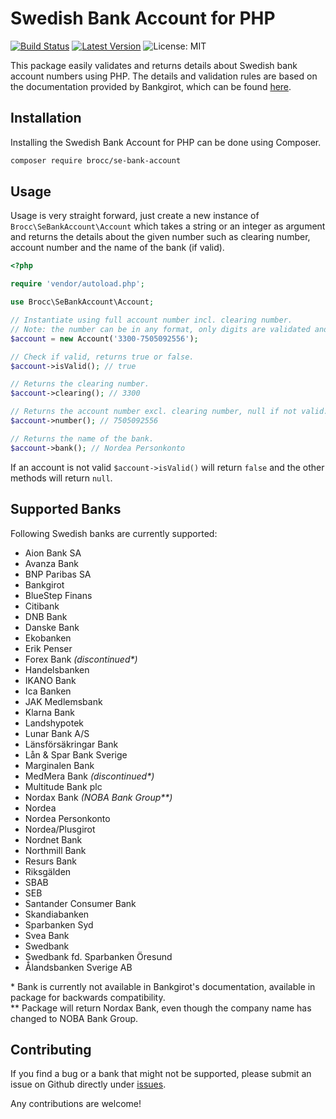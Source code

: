 # Swedish Bank Account for PHP

[![Build Status](https://travis-ci.org/brocc-ab/se-bank-account-php.svg?branch=master)](https://travis-ci.org/brocc-ab/se-bank-account-php)
[![Latest Version](https://img.shields.io/github/release/brocc-ab/se-bank-account-php.svg?style=flat-square)](https://github.com/brocc-ab/se-bank-account-php/releases)
![License: MIT](https://img.shields.io/badge/License-MIT-green.svg)

This package easily validates and returns details about Swedish bank account numbers using PHP. The details and validation rules are based on the documentation provided by Bankgirot, which can be found [here](https://www.bankgirot.se/globalassets/dokument/anvandarmanualer/bankernaskontonummeruppbyggnad_anvandarmanual_sv.pdf).

## Installation

Installing the Swedish Bank Account for PHP can be done using Composer.

```bash
composer require brocc/se-bank-account
```

## Usage

Usage is very straight forward, just create a new instance of `Brocc\SeBankAccount\Account` which takes a string or an integer as argument and returns the details about the given number such as clearing number, account number and the name of the bank (if valid).

```php
<?php

require 'vendor/autoload.php';

use Brocc\SeBankAccount\Account;

// Instantiate using full account number incl. clearing number.
// Note: the number can be in any format, only digits are validated and used.
$account = new Account('3300-7505092556');

// Check if valid, returns true or false.
$account->isValid(); // true

// Returns the clearing number.
$account->clearing(); // 3300

// Returns the account number excl. clearing number, null if not valid.
$account->number(); // 7505092556

// Returns the name of the bank.
$account->bank(); // Nordea Personkonto
```

If an account is not valid `$account->isValid()` will return `false` and the other methods will return `null`.

## Supported Banks

Following Swedish banks are currently supported:

* Aion Bank SA
* Avanza Bank
* BNP Paribas SA
* Bankgirot
* BlueStep Finans
* Citibank
* DNB Bank
* Danske Bank
* Ekobanken
* Erik Penser
* Forex Bank *(discontinued\*)*
* Handelsbanken
* IKANO Bank
* Ica Banken
* JAK Medlemsbank
* Klarna Bank
* Landshypotek
* Lunar Bank A/S
* Länsförsäkringar Bank
* Lån & Spar Bank Sverige
* Marginalen Bank
* MedMera Bank *(discontinued\*)*
* Multitude Bank plc
* Nordax Bank *(NOBA Bank Group\*\*)*
* Nordea
* Nordea Personkonto
* Nordea/Plusgirot
* Nordnet Bank
* Northmill Bank
* Resurs Bank
* Riksgälden
* SBAB
* SEB
* Santander Consumer Bank
* Skandiabanken
* Sparbanken Syd
* Svea Bank
* Swedbank
* Swedbank fd. Sparbanken Öresund
* Ålandsbanken Sverige AB

\* Bank is currently not available in Bankgirot's documentation, available in package for backwards compatibility.\
\*\* Package will return Nordax Bank, even though the company name has changed to NOBA Bank Group.

## Contributing

If you find a bug or a bank that might not be supported, please submit an issue on Github directly under [issues](https://github.com/brocc-ab/se-bank-account-php/issues).

Any contributions are welcome!
